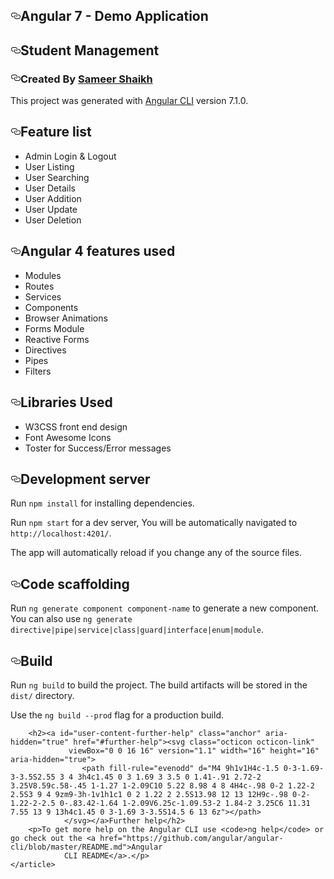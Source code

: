 <article class="markdown-body entry-content" itemprop="text">
		<h1><a id="user-content-angular-7---demo-crud-application--project-for-beginners" class="anchor" aria-hidden="true"
			 href="#angular-7---demo-crud-application--project-for-beginners"><svg class="octicon octicon-link" viewBox="0 0 16 16"
				 version="1.1" width="16" height="16" aria-hidden="true">
					<path fill-rule="evenodd" d="M4 9h1v1H4c-1.5 0-3-1.69-3-3.5S2.55 3 4 3h4c1.45 0 3 1.69 3 3.5 0 1.41-.91 2.72-2 3.25V8.59c.58-.45 1-1.27 1-2.09C10 5.22 8.98 4 8 4H4c-.98 0-2 1.22-2 2.5S3 9 4 9zm9-3h-1v1h1c1 0 2 1.22 2 2.5S13.98 12 13 12H9c-.98 0-2-1.22-2-2.5 0-.83.42-1.64 1-2.09V6.25c-1.09.53-2 1.84-2 3.25C6 11.31 7.55 13 9 13h4c1.45 0 3-1.69 3-3.5S14.5 6 13 6z"></path>
				</svg></a>Angular 7 - Demo Application </h1>
		<h1><a id="user-content-student-management" class="anchor" aria-hidden="true" href="#student-management"><svg class="octicon octicon-link"
				 viewBox="0 0 16 16" version="1.1" width="16" height="16" aria-hidden="true">
					<path fill-rule="evenodd" d="M4 9h1v1H4c-1.5 0-3-1.69-3-3.5S2.55 3 4 3h4c1.45 0 3 1.69 3 3.5 0 1.41-.91 2.72-2 3.25V8.59c.58-.45 1-1.27 1-2.09C10 5.22 8.98 4 8 4H4c-.98 0-2 1.22-2 2.5S3 9 4 9zm9-3h-1v1h1c1 0 2 1.22 2 2.5S13.98 12 13 12H9c-.98 0-2-1.22-2-2.5 0-.83.42-1.64 1-2.09V6.25c-1.09.53-2 1.84-2 3.25C6 11.31 7.55 13 9 13h4c1.45 0 3-1.69 3-3.5S14.5 6 13 6z"></path>
				</svg></a>Student Management</h1>
		<h3><a id="user-content-created-by-sangwin-gawande" class="anchor" aria-hidden="true" href="#created-by-sangwin-gawande"><svg
				 class="octicon octicon-link" viewBox="0 0 16 16" version="1.1" width="16" height="16" aria-hidden="true">
					<path fill-rule="evenodd" d="M4 9h1v1H4c-1.5 0-3-1.69-3-3.5S2.55 3 4 3h4c1.45 0 3 1.69 3 3.5 0 1.41-.91 2.72-2 3.25V8.59c.58-.45 1-1.27 1-2.09C10 5.22 8.98 4 8 4H4c-.98 0-2 1.22-2 2.5S3 9 4 9zm9-3h-1v1h1c1 0 2 1.22 2 2.5S13.98 12 13 12H9c-.98 0-2-1.22-2-2.5 0-.83.42-1.64 1-2.09V6.25c-1.09.53-2 1.84-2 3.25C6 11.31 7.55 13 9 13h4c1.45 0 3-1.69 3-3.5S14.5 6 13 6z"></path>
				</svg></a>Created By <a href="https://github.com/sameers25">Sameer Shaikh</a></h3>
		<p>This project was generated with <a href="https://github.com/angular/angular-cli">Angular CLI</a> version 7.1.0.</p>
		<h2><a id="user-content-feature-list" class="anchor" aria-hidden="true" href="#feature-list"><svg class="octicon octicon-link"
				 viewBox="0 0 16 16" version="1.1" width="16" height="16" aria-hidden="true">
					<path fill-rule="evenodd" d="M4 9h1v1H4c-1.5 0-3-1.69-3-3.5S2.55 3 4 3h4c1.45 0 3 1.69 3 3.5 0 1.41-.91 2.72-2 3.25V8.59c.58-.45 1-1.27 1-2.09C10 5.22 8.98 4 8 4H4c-.98 0-2 1.22-2 2.5S3 9 4 9zm9-3h-1v1h1c1 0 2 1.22 2 2.5S13.98 12 13 12H9c-.98 0-2-1.22-2-2.5 0-.83.42-1.64 1-2.09V6.25c-1.09.53-2 1.84-2 3.25C6 11.31 7.55 13 9 13h4c1.45 0 3-1.69 3-3.5S14.5 6 13 6z"></path>
				</svg></a>Feature list</h2>
		<ul>
			<li>Admin Login &amp; Logout</li>
			<li>User Listing</li>
			<li>User Searching</li>
			<li>User Details</li>
			<li>User Addition</li>
			<li>User Update</li>
			<li>User Deletion</li>
		</ul>
		<h2><a id="user-content-angular-4-features-used" class="anchor" aria-hidden="true" href="#angular-4-features-used"><svg
				 class="octicon octicon-link" viewBox="0 0 16 16" version="1.1" width="16" height="16" aria-hidden="true">
					<path fill-rule="evenodd" d="M4 9h1v1H4c-1.5 0-3-1.69-3-3.5S2.55 3 4 3h4c1.45 0 3 1.69 3 3.5 0 1.41-.91 2.72-2 3.25V8.59c.58-.45 1-1.27 1-2.09C10 5.22 8.98 4 8 4H4c-.98 0-2 1.22-2 2.5S3 9 4 9zm9-3h-1v1h1c1 0 2 1.22 2 2.5S13.98 12 13 12H9c-.98 0-2-1.22-2-2.5 0-.83.42-1.64 1-2.09V6.25c-1.09.53-2 1.84-2 3.25C6 11.31 7.55 13 9 13h4c1.45 0 3-1.69 3-3.5S14.5 6 13 6z"></path>
				</svg></a>Angular 4 features used</h2>
		<ul>
			<li>Modules</li>
			<li>Routes</li>
			<li>Services</li>
			<li>Components</li>
			<li>Browser Animations</li>
			<li>Forms Module</li>
			<li>Reactive Forms</li>
			<li>Directives</li>
			<li>Pipes</li>
			<li>Filters</li>
		</ul>
		<h2><a id="user-content-libraries-used" class="anchor" aria-hidden="true" href="#libraries-used"><svg class="octicon octicon-link"
				 viewBox="0 0 16 16" version="1.1" width="16" height="16" aria-hidden="true">
					<path fill-rule="evenodd" d="M4 9h1v1H4c-1.5 0-3-1.69-3-3.5S2.55 3 4 3h4c1.45 0 3 1.69 3 3.5 0 1.41-.91 2.72-2 3.25V8.59c.58-.45 1-1.27 1-2.09C10 5.22 8.98 4 8 4H4c-.98 0-2 1.22-2 2.5S3 9 4 9zm9-3h-1v1h1c1 0 2 1.22 2 2.5S13.98 12 13 12H9c-.98 0-2-1.22-2-2.5 0-.83.42-1.64 1-2.09V6.25c-1.09.53-2 1.84-2 3.25C6 11.31 7.55 13 9 13h4c1.45 0 3-1.69 3-3.5S14.5 6 13 6z"></path>
				</svg></a>Libraries Used</h2>
		<ul>
			<li>W3CSS front end design</li>
			<li>Font Awesome Icons</li>
			<li>Toster for Success/Error messages</li>
		</ul>
		<h2><a id="user-content-development-server" class="anchor" aria-hidden="true" href="#development-server"><svg class="octicon octicon-link"
				 viewBox="0 0 16 16" version="1.1" width="16" height="16" aria-hidden="true">
					<path fill-rule="evenodd" d="M4 9h1v1H4c-1.5 0-3-1.69-3-3.5S2.55 3 4 3h4c1.45 0 3 1.69 3 3.5 0 1.41-.91 2.72-2 3.25V8.59c.58-.45 1-1.27 1-2.09C10 5.22 8.98 4 8 4H4c-.98 0-2 1.22-2 2.5S3 9 4 9zm9-3h-1v1h1c1 0 2 1.22 2 2.5S13.98 12 13 12H9c-.98 0-2-1.22-2-2.5 0-.83.42-1.64 1-2.09V6.25c-1.09.53-2 1.84-2 3.25C6 11.31 7.55 13 9 13h4c1.45 0 3-1.69 3-3.5S14.5 6 13 6z"></path>
				</svg></a>Development server</h2>
		<p>Run <code>npm install</code> for installing dependencies.</p>
		<p>Run <code>npm start</code> for a dev server, You will be automatically navigated to <code>http://localhost:4201/</code>.</p>
		<p>The app will automatically reload if you change any of the source files.</p>
		<h2><a id="user-content-code-scaffolding" class="anchor" aria-hidden="true" href="#code-scaffolding"><svg class="octicon octicon-link"
				 viewBox="0 0 16 16" version="1.1" width="16" height="16" aria-hidden="true">
					<path fill-rule="evenodd" d="M4 9h1v1H4c-1.5 0-3-1.69-3-3.5S2.55 3 4 3h4c1.45 0 3 1.69 3 3.5 0 1.41-.91 2.72-2 3.25V8.59c.58-.45 1-1.27 1-2.09C10 5.22 8.98 4 8 4H4c-.98 0-2 1.22-2 2.5S3 9 4 9zm9-3h-1v1h1c1 0 2 1.22 2 2.5S13.98 12 13 12H9c-.98 0-2-1.22-2-2.5 0-.83.42-1.64 1-2.09V6.25c-1.09.53-2 1.84-2 3.25C6 11.31 7.55 13 9 13h4c1.45 0 3-1.69 3-3.5S14.5 6 13 6z"></path>
				</svg></a>Code scaffolding</h2>
		<p>Run <code>ng generate component component-name</code> to generate a new component. You can also use <code>ng generate directive|pipe|service|class|guard|interface|enum|module</code>.</p>
		<h2><a id="user-content-build" class="anchor" aria-hidden="true" href="#build"><svg class="octicon octicon-link"
				 viewBox="0 0 16 16" version="1.1" width="16" height="16" aria-hidden="true">
					<path fill-rule="evenodd" d="M4 9h1v1H4c-1.5 0-3-1.69-3-3.5S2.55 3 4 3h4c1.45 0 3 1.69 3 3.5 0 1.41-.91 2.72-2 3.25V8.59c.58-.45 1-1.27 1-2.09C10 5.22 8.98 4 8 4H4c-.98 0-2 1.22-2 2.5S3 9 4 9zm9-3h-1v1h1c1 0 2 1.22 2 2.5S13.98 12 13 12H9c-.98 0-2-1.22-2-2.5 0-.83.42-1.64 1-2.09V6.25c-1.09.53-2 1.84-2 3.25C6 11.31 7.55 13 9 13h4c1.45 0 3-1.69 3-3.5S14.5 6 13 6z"></path>
				</svg></a>Build</h2>
		<p>Run <code>ng build</code> to build the project. The build artifacts will be stored in the <code>dist/</code>
			directory.</p>
		<p>Use the <code>ng build --prod</code> flag for a production build.</p>


		<h2><a id="user-content-further-help" class="anchor" aria-hidden="true" href="#further-help"><svg class="octicon octicon-link"
				 viewBox="0 0 16 16" version="1.1" width="16" height="16" aria-hidden="true">
					<path fill-rule="evenodd" d="M4 9h1v1H4c-1.5 0-3-1.69-3-3.5S2.55 3 4 3h4c1.45 0 3 1.69 3 3.5 0 1.41-.91 2.72-2 3.25V8.59c.58-.45 1-1.27 1-2.09C10 5.22 8.98 4 8 4H4c-.98 0-2 1.22-2 2.5S3 9 4 9zm9-3h-1v1h1c1 0 2 1.22 2 2.5S13.98 12 13 12H9c-.98 0-2-1.22-2-2.5 0-.83.42-1.64 1-2.09V6.25c-1.09.53-2 1.84-2 3.25C6 11.31 7.55 13 9 13h4c1.45 0 3-1.69 3-3.5S14.5 6 13 6z"></path>
				</svg></a>Further help</h2>
		<p>To get more help on the Angular CLI use <code>ng help</code> or go check out the <a href="https://github.com/angular/angular-cli/blob/master/README.md">Angular
				CLI README</a>.</p>
	</article>
